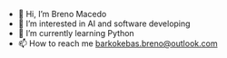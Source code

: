- 👋 Hi, I’m Breno Macedo
- 👀 I’m interested in AI and software developing
- 🌱 I’m currently learning Python
- 📫 How to reach me barkokebas.breno@outlook.com

<!---
brenomacedodm/brenomacedodm is a ✨ special ✨ repository because its `README.md` (this file) appears on your GitHub profile.
You can click the Preview link to take a look at your changes.
--->
